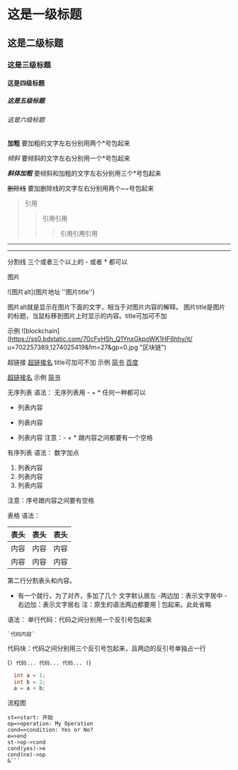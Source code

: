 # 这是一级标题
## 这是二级标题
### 这是三级标题
#### 这是四级标题
##### 这是五级标题
###### 这是六级标题



**加粗**
要加粗的文字左右分别用两个*号包起来

*倾斜*
要倾斜的文字左右分别用一个*号包起来

***斜体加粗***
要倾斜和加粗的文字左右分别用三个*号包起来

~~删除线~~
要加删除线的文字左右分别用两个~~号包起来



>引用
>>引用引用
>>>引用引用引用



---
***
分割线 三个或者三个以上的 - 或者 * 都可以



图片

![图片alt](图片地址 ''图片title'')

图片alt就是显示在图片下面的文字，相当于对图片内容的解释。
图片title是图片的标题，当鼠标移到图片上时显示的内容。title可加可不加

示例
![blockchain](https://ss0.bdstatic.com/70cFvHSh_Q1YnxGkpoWK1HF6hhy/it/
u=702257389,1274025419&fm=27&gp=0.jpg "区块链")



超链接
[超链接名](超链接地址 "超链接title")
title可加可不加
示例
[简书](http://jianshu.com)
[百度](http://baidu.com)

<a href="超链接地址" target="_blank">超链接名</a>
示例
<a href="https://www.jianshu.com/u/1f5ac0cf6a8b" target="_blank">简书</a>



无序列表
语法：
无序列表用 - + * 任何一种都可以

- 列表内容
+ 列表内容
* 列表内容
注意：- + * 跟内容之间都要有一个空格






有序列表
语法：
数字加点

1. 列表内容
2. 列表内容
3. 列表内容

注意：序号跟内容之间要有空格




表格
语法：

表头|表头|表头
---|:--:|---:
内容|内容|内容
内容|内容|内容

第二行分割表头和内容。
- 有一个就行，为了对齐，多加了几个
文字默认居左
-两边加：表示文字居中
-右边加：表示文字居右
注：原生的语法两边都要用 | 包起来。此处省略






语法：
单行代码：代码之间分别用一个反引号包起来

    `代码内容`
代码块：代码之间分别用三个反引号包起来，且两边的反引号单独占一行

(```)
  代码...
  代码...
  代码...
(```)

```java
  int a = 1;
  int b = 2;
  a = a + b;
```

流程图
```flow
st=>start: 开始
op=>operation: My Operation
cond=>condition: Yes or No?
e=>end
st->op->cond
cond(yes)->e
cond(no)->op
&```


















